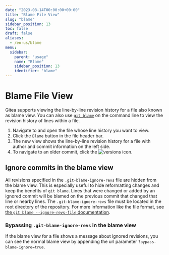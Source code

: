 ```yaml
---
date: "2023-08-14T00:00:00+00:00"
title: "Blame File View"
slug: "blame"
sidebar_position: 13
toc: false
draft: false
aliases:
  - /en-us/blame
menu:
  sidebar:
    parent: "usage"
    name: "Blame"
    sidebar_position: 13
    identifier: "blame"
---
```


# Blame File View

Gitea supports viewing the line-by-line revision history for a file also known as blame view.
You can also use [`git blame`](https://git-scm.com/docs/git-blame) on the command line to view the revision history of lines within a file.

1. Navigate to and open the file whose line history you want to view.
1. Click the `Blame` button in the file header bar.
1. The new view shows the line-by-line revision history for a file with author and commit information on the left side.
1. To navigate to an older commit, click the ![versions](/octicon-versions.svg) icon.

## Ignore commits in the blame view

All revisions specified in the `.git-blame-ignore-revs` file are hidden from the blame view.
This is especially useful to hide reformatting changes and keep the benefits of `git blame`.
Lines that were changed or added by an ignored commit will be blamed on the previous commit that changed that line or nearby lines.
The `.git-blame-ignore-revs` file must be located in the root directory of the repository.
For more information like the file format, see [the `git blame --ignore-revs-file` documentation](https://git-scm.com/docs/git-blame#Documentation/git-blame.txt---ignore-revs-fileltfilegt).

### Bypassing `.git-blame-ignore-revs` in the blame view

If the blame view for a file shows a message about ignored revisions, you can see the normal blame view by appending the url parameter `?bypass-blame-ignore=true`.
